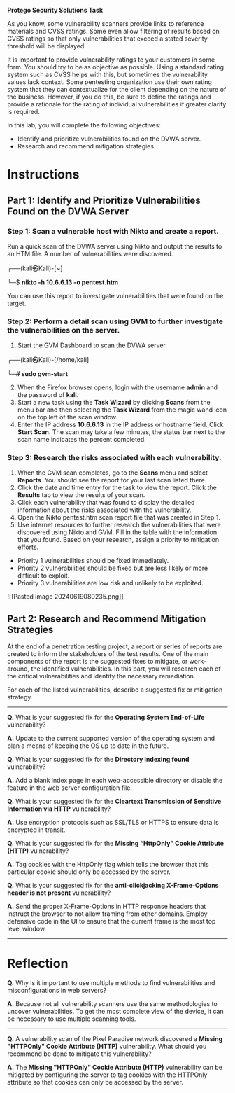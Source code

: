 
**Protego Security Solutions Task**

As you know, some vulnerability scanners provide links to reference materials and CVSS ratings. Some even allow filtering of results based on CVSS ratings so that only vulnerabilities that exceed a stated severity threshold will be displayed.

It is important to provide vulnerability ratings to your customers in some form. You should try to be as objective as possible. Using a standard rating system such as CVSS helps with this, but sometimes the vulnerability values lack context. Some pentesting organization use their own rating system that they can contextualize for the client depending on the nature of the business. However, if you do this, be sure to define the ratings and provide a rationale for the rating of individual vulnerabilities if greater clarity is required.

In this lab, you will complete the following objectives:

- Identify and prioritize vulnerabilities found on the DVWA server.
- Research and recommend mitigation strategies.

# Instructions

## Part 1: Identify and Prioritize Vulnerabilities Found on the DVWA Server

### Step 1: Scan a vulnerable host with Nikto and create a report.

Run a quick scan of the DVWA server using Nikto and output the results to an HTM file. A number of vulnerabilities were discovered.

┌──(kali㉿Kali)-[~]

└─$ **nikto -h 10.6.6.13 -o pentest.htm**

You can use this report to investigate vulnerabilities that were found on the target.

### Step 2: Perform a detail scan using GVM to further investigate the vulnerabilities on the server.

1. Start the GVM Dashboard to scan the DVWA server.

┌──(kali㉿Kali)-[/home/kali]

**└─# sudo gvm-start**

2. When the Firefox browser opens, login with the username **admin** and the password of **kali**.
3. Start a new task using the **Task Wizard** by clicking **Scans** from the menu bar and then selecting the **Task Wizard** from the magic wand icon on the top left of the scan window.
4. Enter the IP address **10.6.6.13** in the IP address or hostname field. Click **Start Scan**. The scan may take a few minutes, the status bar next to the scan name indicates the percent completed.

### Step 3: Research the risks associated with each vulnerability.

1. When the GVM scan completes, go to the **Scans** menu and select **Reports**. You should see the report for your last scan listed there.
2. Click the date and time entry for the task to view the report. Click the **Results** tab to view the results of your scan.
3. Click each vulnerability that was found to display the detailed information about the risks associated with the vulnerability.
4. Open the Nikto pentest.htm scan report file that was created in Step 1.
5. Use internet resources to further research the vulnerabilities that were discovered using Nikto and GVM. Fill in the table with the information that you found. Based on your research, assign a priority to mitigation efforts.

- Priority 1 vulnerabilities should be fixed immediately.
- Priority 2 vulnerabilities should be fixed but are less likely or more difficult to exploit.
- Priority 3 vulnerabilities are low risk and unlikely to be exploited.

![[Pasted image 20240619080235.png]]

## Part 2: Research and Recommend Mitigation Strategies

At the end of a penetration testing project, a report or series of reports are created to inform the stakeholders of the test results. One of the main components of the report is the suggested fixes to mitigate, or work-around, the identified vulnerabilities. In this part, you will research each of the critical vulnerabilities and identify the necessary remediation.

For each of the listed vulnerabilities, describe a suggested fix or mitigation strategy.

---

**Q.** What is your suggested fix for the **Operating System End-of-Life** vulnerability?

**A.** Update to the current supported version of the operating system and plan a means of keeping the OS up to date in the future.

**Q.** What is your suggested fix for the **Directory indexing found** vulnerability?

**A.** Add a blank index page in each web-accessible directory or disable the feature in the web server configuration file.

**Q.** What is your suggested fix for the **Cleartext Transmission of Sensitive Information via HTTP** vulnerability?

**A.** Use encryption protocols such as SSL/TLS or HTTPS to ensure data is encrypted in transit.

**Q.** What is your suggested fix for the **Missing “HttpOnly” Cookie Attribute (HTTP)** vulnerability?

**A.** Tag cookies with the HttpOnly flag which tells the browser that this particular cookie should only be accessed by the server.

**Q.** What is your suggested fix for the **anti-clickjacking X-Frame-Options header is not present** vulnerability?

**A.** Send the proper X-Frame-Options in HTTP response headers that instruct the browser to not allow framing from other domains. Employ defensive code in the UI to ensure that the current frame is the most top level window.

---

# Reflection

**Q.** Why is it important to use multiple methods to find vulnerabilities and misconfigurations in web servers?

**A.** Because not all vulnerability scanners use the same methodologies to uncover vulnerabilities. To get the most complete view of the device, it can be necessary to use multiple scanning tools.

---

**Q.** A vulnerability scan of the Pixel Paradise network discovered a **Missing "HTTPOnly" Cookie Attribute (HTTP)** vulnerability. What should you recommend be done to mitigate this vulnerability?

**A.** The **Missing "HTTPOnly" Cookie Attribute (HTTP)** vulnerability can be mitigated by configuring the server to tag cookies with the HTTPOnly attribute so that cookies can only be accessed by the server.

